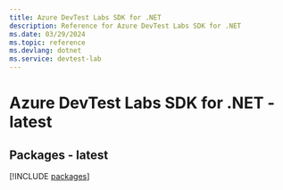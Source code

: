 ```yaml
---
title: Azure DevTest Labs SDK for .NET
description: Reference for Azure DevTest Labs SDK for .NET
ms.date: 03/29/2024
ms.topic: reference
ms.devlang: dotnet
ms.service: devtest-lab
---
```

# Azure DevTest Labs SDK for .NET - latest
## Packages - latest
[!INCLUDE [packages](devtest-labs-index.md)]